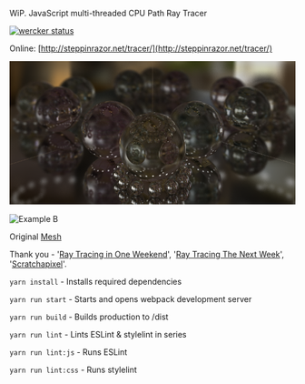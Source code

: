 WiP. JavaScript multi-threaded CPU Path Ray Tracer

[![wercker status](https://app.wercker.com/status/9eee46f180e846a54d979e55283081e0/s/master "wercker status")](https://app.wercker.com/project/byKey/9eee46f180e846a54d979e55283081e0)

Online: [http://steppinrazor.net/tracer/](http://steppinrazor.net/tracer/)

![Example A](/output/example_a.png "Example A")

![Example B](/output/example_a.jpg "Example B")

Original [Mesh](https://www.thingiverse.com/thing:151081)

Thank you - '[Ray Tracing in One Weekend](https://www.amazon.co.uk/Ray-Tracing-Weekend-Minibooks-Book-ebook/dp/B01B5AODD8)', '[Ray Tracing The Next Week](https://www.amazon.co.uk/gp/product/B01CO7PQ8C)', '[Scratchapixel](https://www.scratchapixel.com)'.

`yarn install` - Installs required dependencies

`yarn run start` - Starts and opens webpack development server

`yarn run build` - Builds production to /dist

`yarn run lint` - Lints ESLint & stylelint in series

`yarn run lint:js` - Runs ESLint

`yarn run lint:css` - Runs stylelint
